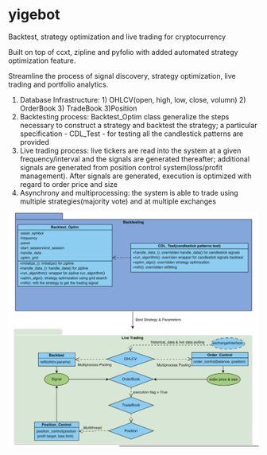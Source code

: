 # yigebot
Backtest, strategy optimization and live trading for cryptocurrency

Built on top of ccxt, zipline and pyfolio with added automated strategy optimization feature.

Streamline the process of signal discovery, strategy optimization, live trading and portfolio analytics.   

1. Database Infrastructure: 1) OHLCV(open, high, low, close, volumn) 2) OrderBook 3) TradeBook 3)Position
2. Backtesting process: Backtest_Optim class generalize the steps necessary to construct a strategy and backtest the strategy; a particular specification - CDL_Test - for testing all the candlestick patterns are provided
3. Live trading process: live tickers are read into the system at a given frequency/interval and the signals are generated thereafter; additional signals are generated from position control system(loss/profit management). After signals are generated, execution is optimized with regard to order price and size
4. Asynchrony and multiprocessing: the system is able to trade using multiple strategies(majority vote) and at multiple exchanges

![img](uml.png)
